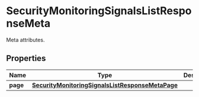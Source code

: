 

# SecurityMonitoringSignalsListResponseMeta

Meta attributes.
## Properties

Name | Type | Description | Notes
------------ | ------------- | ------------- | -------------
**page** | [**SecurityMonitoringSignalsListResponseMetaPage**](SecurityMonitoringSignalsListResponseMetaPage.md) |  |  [optional]



